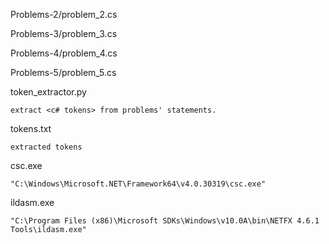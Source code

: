 Problems-2/problem_2.cs

Problems-3/problem_3.cs

Problems-4/problem_4.cs

Problems-5/problem_5.cs

token_extractor.py

	extract <c# tokens> from problems' statements.

tokens.txt

	extracted tokens

csc.exe

	"C:\Windows\Microsoft.NET\Framework64\v4.0.30319\csc.exe"

ildasm.exe

	"C:\Program Files (x86)\Microsoft SDKs\Windows\v10.0A\bin\NETFX 4.6.1 Tools\ildasm.exe"
